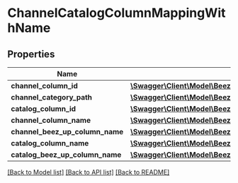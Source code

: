 # ChannelCatalogColumnMappingWithName

## Properties
Name | Type | Description | Notes
------------ | ------------- | ------------- | -------------
**channel_column_id** | [**\Swagger\Client\Model\BeezUPCommonChannelColumnId**](BeezUPCommonChannelColumnId.md) |  | 
**channel_category_path** | [**\Swagger\Client\Model\BeezUPCommonChannelCategoryPath**](BeezUPCommonChannelCategoryPath.md) |  | [optional] 
**catalog_column_id** | [**\Swagger\Client\Model\BeezUPCommonCatalogColumnId**](BeezUPCommonCatalogColumnId.md) |  | [optional] 
**channel_column_name** | [**\Swagger\Client\Model\BeezUPCommonChannelColumnName**](BeezUPCommonChannelColumnName.md) |  | 
**channel_beez_up_column_name** | [**\Swagger\Client\Model\BeezUPCommonBeezUPColumnName**](BeezUPCommonBeezUPColumnName.md) |  | [optional] 
**catalog_column_name** | [**\Swagger\Client\Model\BeezUPCommonCatalogColumnUserName**](BeezUPCommonCatalogColumnUserName.md) |  | [optional] 
**catalog_beez_up_column_name** | [**\Swagger\Client\Model\BeezUPCommonBeezUPColumnName**](BeezUPCommonBeezUPColumnName.md) |  | [optional] 

[[Back to Model list]](../README.md#documentation-for-models) [[Back to API list]](../README.md#documentation-for-api-endpoints) [[Back to README]](../README.md)


